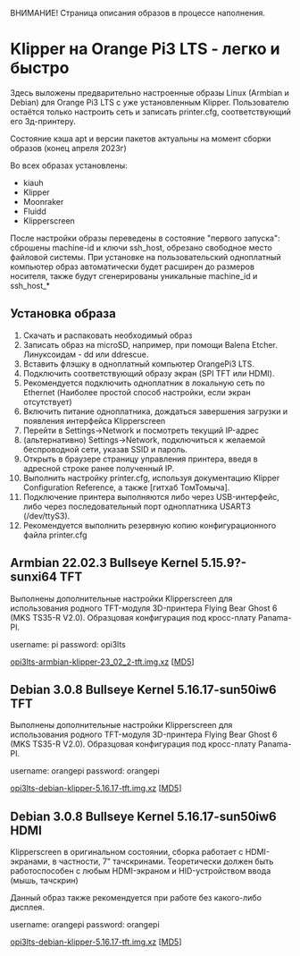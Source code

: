 ВНИМАНИЕ! Страница описания образов в процессе наполнения.

# Klipper на Orange Pi3 LTS - легко и быстро
Здесь выложены предварительно настроенные образы Linux (Armbian и Debian) для Orange Pi3 LTS с уже установленным Klipper. 
Пользователю остаётся только настроить сеть и записать printer.cfg, соответствующий его 3д-принтеру.

Состояние кэша apt и версии пакетов актуальны на момент сборки образов (конец апреля 2023г)

Во всех образах установлены:
* kiauh
* Klipper
* Moonraker
* Fluidd
* Klipperscreen

После настройки образы переведены в состояние "первого запуска": сброшены machine-id и ключи ssh_host, обрезано свободное место файловой системы.
При установке на пользовательский одноплатный компьютер образ автоматически будет расширен до размеров носителя, также будут сгенерированы уникальные machine_id и ssh_host_*

## Установка образа
1. Скачать и распаковать необходимый образ
2. Записать образ на microSD, например, при помощи Balena Etcher. Линуксоидам - dd или ddrescue.
3. Вставить флэшку в одноплатный компьютер OrangePi3 LTS.
4. Подключить соответствующий образу экран (SPI TFT или HDMI).
5. Рекомендуется подключить одноплатник в локальную сеть по Ethernet (Наиболее простой способ настройки, если экран отсутствует)
6. Включить питание одноплатника, дождаться завершения загрузки и появления интерфейса Klipperscreen
7. Перейти в Settings->Network и посмотреть текущий IP-адрес
8. (альтернативно) Settings->Network, подключиться к желаемой беспроводной сети, указав SSID и пароль.
9. Открыть в браузере страницу управления принтера, введя в адресной строке ранее полученный IP.
10. Выполнить настройку printer.cfg, используя документацию Klipper Configuration Reference, а также [гитхаб ТомТомыча]. 
11. Подключение принтера выполняются либо через USB-интерфейс, либо через последовательный порт одноплатника USART3 (/dev/ttyS3).
98. Рекомендуется выполнить резервную копию конфигурационного файла printer.cfg


## Armbian 22.02.3 Bullseye Kernel 5.15.9?-sunxi64 TFT
Выполнены дополнительные настройки Klipperscreen для использования родного TFT-модуля 3D-принтера Flying Bear Ghost 6 (MKS TS35-R V2.0).
Образцовая конфигурация под кросс-плату Panama-PI.

username: pi    password: opi3lts

[opi3lts-armbian-klipper-23_02_2-tft.img.xz](https://disk.yandex.ru/d/ixubz9rLwWo_5w)    [[MD5](https://disk.yandex.ru/d/b65SwCyx3wrJKQ)]

## Debian 3.0.8 Bullseye Kernel 5.16.17-sun50iw6 TFT
Выполнены дополнительные настройки Klipperscreen для использования родного TFT-модуля 3D-принтера Flying Bear Ghost 6 (MKS TS35-R V2.0).
Образцовая конфигурация под кросс-плату Panama-PI.

username: orangepi    password: orangepi

[opi3lts-debian-klipper-5.16.17-tft.img.xz](https://disk.yandex.ru/d/NbC7Z7L7qGhJkA)    [[MD5](https://disk.yandex.ru/d/YX8rYuO5LvMLig)]

## Debian 3.0.8 Bullseye Kernel 5.16.17-sun50iw6 HDMI
Klipperscreen в оригинальном состоянии, сборка работает с HDMI-экранами, в частности, 7" тачскринами. 
Теоретически должен быть работоспособен с любым HDMI-экраном и HID-устройством ввода (мышь, тачскрин)

Данный образ также рекомендуется при работе без какого-либо дисплея.

username: orangepi    password: orangepi

[opi3lts-debian-klipper-5.16.17-tft.img.xz](https://disk.yandex.ru/d/UV94V2JONHBnLg)    [[MD5](https://disk.yandex.ru/d/Y_Kp65xYlXajHw)]
